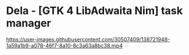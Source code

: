 # Dela - [GTK 4 LibAdwaita Nim] task manager

https://user-images.githubusercontent.com/30507409/138721948-1a59a1b9-a078-46f7-8a10-8c3a63a8bc38.mp4


